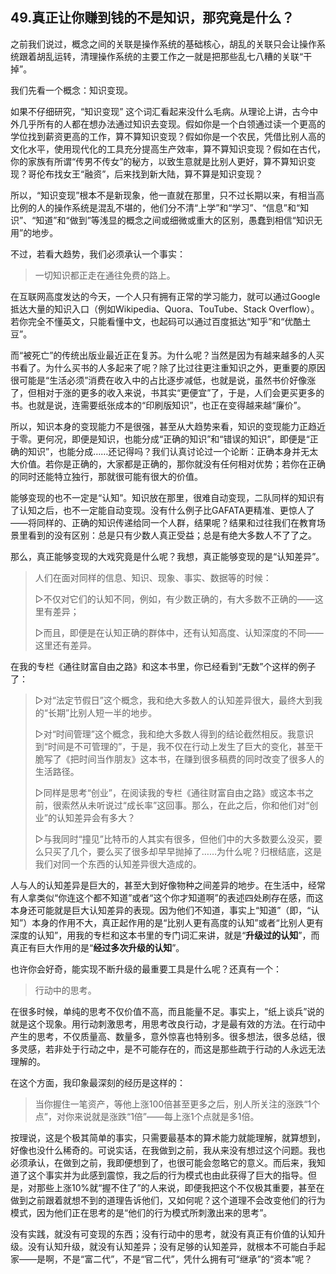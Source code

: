 ## 49.真正让你赚到钱的不是知识，那究竟是什么？

之前我们说过，概念之间的关联是操作系统的基础核心，胡乱的关联只会让操作系统跟着胡乱运转，清理操作系统的主要工作之一就是把那些乱七八糟的关联“干掉”。

我们先看一个概念：知识变现。

如果不仔细研究，“知识变现” 这个词汇看起来没什么毛病。从理论上讲，古今中外几乎所有的人都在想办法通过知识去变现。假如你是一个白领通过读一个更高的学位找到薪资更高的工作，算不算知识变现？假如你是一个农民，凭借比别人高的文化水平，使用现代化的工具充分提高生产效率，算不算知识变现？假如在古代，你的家族有所谓“传男不传女”的秘方，以致生意就是比别人更好，算不算知识变现？哥伦布找女王“融资”，后来找到新大陆，算不算是知识变现？

所以，“知识变现”根本不是新现象，他一直就在那里，只不过长期以来，有相当高比例的人的操作系统是混乱不堪的，他们分不清“上学”和“学习”、“信息”和“知识”、“知道”和“做到”等浅显的概念之间或细微或重大的区别，愚蠢到相信“知识无用”的地步。

不过，若看大趋势，我们必须承认一个事实：

> 一切知识都正走在通往免费的路上。

在互联网高度发达的今天，一个人只有拥有正常的学习能力，就可以通过Google抵达大量的知识入口（例如Wikipedia、Quora、TouTube、Stack Overflow）。若你完全不懂英文，只能看懂中文，也起码可以通过百度抵达“知乎”和“优酷土豆”。

而“被死亡”的传统出版业最近正在复苏。为什么呢？当然是因为有越来越多的人买书看了。为什么买书的人多起来了呢？除了比过往更注重知识之外，更重要的原因很可能是“生活必须”消费在收入中的占比逐步减低，也就是说，虽然书价好像涨了，但相对于涨的更多的收入来说，书其实“更便宜”了，于是，人们会更买更多的书。也就是说，连需要纸张成本的“印刷版知识”，也正在变得越来越“廉价”。

所以，知识本身的变现能力不是很强，甚至从大趋势来看，知识的变现能力正趋近于零。更何况，即便是知识，也能分成“正确的知识”和“错误的知识”，即便是“正确的知识”，也能分成……还记得吗？我们认真讨论过一个论断：正确本身并无太大价值。若你是正确的，大家都是正确的，那你就没有任何相对优势；若你在正确的同时还能特立独行，那就很可能有很大的价值。

能够变现的也不一定是“认知”。知识放在那里，很难自动变现，二队同样的知识有了认知之后，也不一定能自动变现。没有什么例子比GAFATA更精准、更惊人了——将同样的、正确的知识传递给同一个人群，结果呢？结果和过往我们在教育场景里看到的没有区别：总是只有少数人真正受益；总是有绝大多数人不了了之。

那么，真正能够变现的大戏究竟是什么呢？我想，真正能够变现的是“认知差异”。

> 人们在面对同样的信息、知识、现象、事实、数据等的时候：
>
> ▷不仅对它们的认知不同，例如，有少数正确的，有大多数不正确的——这里有差异；
>
> ▷而且，即便是在认知正确的群体中，还有认知高度、认知深度的不同——这里还有差异。

在我的专栏《通往财富自由之路》和这本书里，你已经看到“无数”个这样的例子了：

> ▷对“法定节假日”这个概念，我和绝大多数人的认知差异很大，最终大到我的“长期”比别人短一半的地步。
>
> ▷对“时间管理”这个概念，我和绝大多数人得到的结论截然相反。我意识到“时间是不可管理的”，于是，我不仅在行动上发生了巨大的变化，甚至干脆写了《把时间当作朋友》这本书，在赚到很多稿费的同时改变了很多人的生活路径。
>
> ▷同样是思考“创业”，在阅读我的专栏《通往财富自由之路》或这本书之前，很索然从未听说过“成长率”这回事。那么，在此之后，你和他们对“创业”的认知差异会有多大？
>
> ▷与我同时“撞见”比特币的人其实有很多，但他们中的大多数要么没买，要么只买了几个，要么买了很多却早早抛掉了……为什么呢？归根结底，这是我们对同一个东西的认知差异很大造成的。

人与人的认知差异是巨大的，甚至大到好像物种之间差异的地步。在生活中，经常有人拿类似“你连这个都不知道”或者“这个你才知道啊”的表述四处刷存在感，而这本身还可能就是巨大认知差异的表现。因为他们不知道，事实上“知道”（即，“认知”）本身的作用不大，真正起作用的是“比别人更有高度的认知”或者“比别人更有深度的认知”，用我的专栏和这本书里的专门词汇来讲，就是“**升级过的认知**”，而真正有巨大作用的是“**经过多次升级的认知**”。

也许你会好奇，能实现不断升级的最重要工具是什么呢？还真有一个：

> 行动中的思考。

在很多时候，单纯的思考不仅价值不高，而且能量不足。事实上，“纸上谈兵”说的就是这个现象。用行动刺激思考，用思考改良行动，才是最有效的方法。在行动中产生的思考，不仅质量高、数量多，意外惊喜也特别多。很多想法，很多总结，很多灵感，若非处于行动之中，是不可能存在的，而这是那些疏于行动的人永远无法理解的。

在这个方面，我印象最深刻的经历是这样的：

> 当你握住一笔资产，等他上涨100倍甚至更多之后，别人所关注的涨跌“1个点”，对你来说就是涨跌“1倍”——每上涨1个点就是多1倍。

按理说，这是个极其简单的事实，只需要最基本的算术能力就能理解，就算想到，好像也没什么稀奇的。可说实话，在我做到之前，我从来没有想过这个问题。我也必须承认，在做到之前，我即便想到了，也很可能会忽略它的意义。而后来，我知道了这个事实并为此感到震惊，我之后的行为模式也由此获得了巨大的指导。但是，对那些上涨10%就“握不住了”的人来说，即便我把这个不仅极其重要，甚至在做到之前跟着就想不到的道理告诉他们，又如何呢？这个道理不会改变他们的行为模式，因为他们正在思考的是“他们的行为模式所刺激出来的思考”。

没有实践，就没有可变现的东西；没有行动中的思考，就没有真正有价值的认知升级。没有认知升级，就没有认知差异；没有足够的认知差异，就根本不可能白手起家——是啊，不是“富二代”，不是“官二代”，凭什么拥有可“继承”的“资本”呢？


